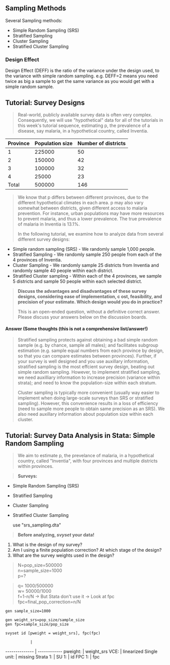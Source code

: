 ## Sampling Methods ##
Several Sampling methods:

* Simple Random Sampling (SRS) 
* Stratified Sampling 
* Cluster Sampling 
* Stratified Cluster Sampling

### Design Effect ###
Design Effect (DEFF) is the ratio of the variance under the design used, to the variance with simple random sampling. e.g. DEFF=2 means you need twice as big a sample to get the same variance as you would get with a simple random sample.

## Tutorial: Survey Designs  ##
> Real-world, publicly available survey data is often very complex. Consequently, we will use "hypothetical" data for all of the tutorials in this week's tutorial sequence, estimating p, the prevalence of a disease, say malaria, in a hypothetical country, called Inventia.

Province | Population size | Number of districts
-------- | --------------- | --------------------
 1       | 225000          | 50
 2       | 150000          | 42
 3       | 100000          | 32
 4       |  25000          | 23
 Total   | 500000          | 146

> We know that p differs between different provinces, due to the different hypothetical climates in each area. p may also vary somewhat between districts, given different access to malaria prevention. For instance, urban populations may have more resources to prevent malaria, and thus a lower prevalence. The true prevalence of malaria in Inventia is 13.1%.  
>  
> In the following tutorial, we examine how to analyze data from several different survey designs: 

* Simple random sampling (SRS) - We randomly sample 1,000 people.
* Stratified Sampling - We randomly sample 250 people from each of the 4 provinces of Inventia.
* Cluster Sampling - We randomly sample 25 districts from Inventia and randomly sample 40 people within each district.
* Stratified Cluster sampling - Within each of the 4 provinces, we sample 5 districts and sample 50 people within each selected district.

> **Discuss the advantages and disadvantages of these survey designs, considering ease of implementation, c ost, feasibility, and precision of your estimate. Which design would you do in practice?**  
>  
> This is an open-ended question, without a definitive correct answer. Please discuss your answers below on the discussion boards.

#### Answer (Some thoughts (this is not a comprehensive list/answer!) ####
> Stratified sampling protects against obtaining a bad simple random sample (e.g. by chance, sample all males); and facilitates subgroup estimation (e.g. sample equal numbers from each province by design, so that you can compare estimates between provinces). Further, if your survey is well designed and you use auxillary information, stratified sampling is the most effcient survey design, beating out simple random sampling. However, to implement stratified sampling, we need auxilliary information to increase precision (variance within strata); and need to know the population-size within each stratum.  
>  
> Cluster sampling is typically more convenient (usually way easier to implement when doing large-scale surveys than SRS or stratified sampling). However, this convenience results in a loss of efficiency (need to sample more people to obtain same precision as an SRS). We also need auxillary information about population size within each cluster.

## Tutorial: Survey Data Analysis in Stata: Simple Random Sampling ##
> We aim to estimate p, the prevelance of malaria, in a hypothetical country, called "Inventia", with four provinces and multiple districts within provinces.

> **Surveys:**

* Simple Random Sampling (SRS) 
* Stratified Sampling 
* Cluster Sampling 
* Stratified Cluster Sampling

	 use "srs_sampling.dta"

> **Before analyzing, *svyset* your data!**

1. What is the design of my survey?
2. Am I using a finite population correction? At which stage of the design?
3. What are the survey weights used in the design?

> N=pop_size=500000  
> n=sample_size=1000  
> p=?

> q= 1000/500000  
> w= 50000/1000  
> f=1-n/N -> But Stata don't use it -> Look at fpc  
> fpc=final_pop_correction=n/N

	gen sample_size=1000

	gen weight_srs=pop_size/sample_size
	gen fpc=sample_size/pop_size

	svyset id [pweight = weight_srs], fpc(fpc)

               |
-------------- | ------------
      pweight: | weight_srs
          VCE: | linearized
  Single unit: | missing
     Strata 1: | <one>
         SU 1: | id
        FPC 1: | fpc



